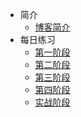 * 简介
    * [博客简介](md/introduction.md)
* 每日练习
    * [第一阶段](md/week_01.md)
    * [第二阶段](md/week_02.md)
    * [第三阶段](md/week_03.md)
    * [第四阶段](md/week_04.md)
    * [实战阶段](md/week_05.md)
      


